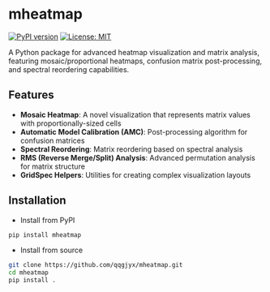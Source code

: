 # mheatmap

[![PyPI version](https://badge.fury.io/py/mheatmap.svg)](https://badge.fury.io/py/mheatmap)
[![License: MIT](https://img.shields.io/badge/License-MIT-yellow.svg)](https://opensource.org/licenses/MIT)

A Python package for advanced heatmap visualization and matrix analysis, featuring mosaic/proportional heatmaps, confusion matrix post-processing, and spectral reordering capabilities.

## Features

- **Mosaic Heatmap**: A novel visualization that represents matrix values with proportionally-sized cells
- **Automatic Model Calibration (AMC)**: Post-processing algorithm for confusion matrices
- **Spectral Reordering**: Matrix reordering based on spectral analysis
- **RMS (Reverse Merge/Split) Analysis**: Advanced permutation analysis for matrix structure
- **GridSpec Helpers**: Utilities for creating complex visualization layouts

## Installation

- Install from PyPI

```bash
pip install mheatmap
```

- Install from source

```bash
git clone https://github.com/qqgjyx/mheatmap.git
cd mheatmap
pip install .
```
